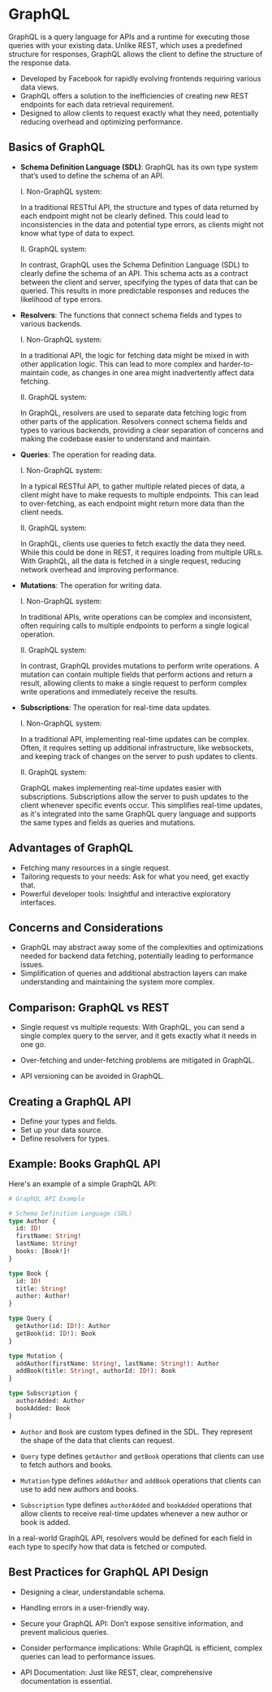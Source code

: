 # GraphQL

GraphQL is a query language for APIs and a runtime for executing those queries with your existing data. Unlike REST, which uses a predefined structure for responses, GraphQL allows the client to define the structure of the response data. 

- Developed by Facebook for rapidly evolving frontends requiring various data views.
- GraphQL offers a solution to the inefficiencies of creating new REST endpoints for each data retrieval requirement.
- Designed to allow clients to request exactly what they need, potentially reducing overhead and optimizing performance.

## Basics of GraphQL

- **Schema Definition Language (SDL)**: GraphQL has its own type system that’s used to define the schema of an API.

  I. Non-GraphQL system:

  In a traditional RESTful API, the structure and types of data returned by each endpoint might not be clearly defined. This could lead to inconsistencies in the data and potential type errors, as clients might not know what type of data to expect.

  II. GraphQL system:

  In contrast, GraphQL uses the Schema Definition Language (SDL) to clearly define the schema of an API. This schema acts as a contract between the client and server, specifying the types of data that can be queried. This results in more predictable responses and reduces the likelihood of type errors.

- **Resolvers**: The functions that connect schema fields and types to various backends.

  I. Non-GraphQL system:

  In a traditional API, the logic for fetching data might be mixed in with other application logic. This can lead to more complex and harder-to-maintain code, as changes in one area might inadvertently affect data fetching.

  II. GraphQL system:

  In GraphQL, resolvers are used to separate data fetching logic from other parts of the application. Resolvers connect schema fields and types to various backends, providing a clear separation of concerns and making the codebase easier to understand and maintain.
  
- **Queries**: The operation for reading data.

  I. Non-GraphQL system:

  In a typical RESTful API, to gather multiple related pieces of data, a client might have to make requests to multiple endpoints. This can lead to over-fetching, as each endpoint might return more data than the client needs.

  II. GraphQL system:

  In GraphQL, clients use queries to fetch exactly the data they need. While this could be done in REST, it requires loading from multiple URLs. With GraphQL, all the data is fetched in a single request, reducing network overhead and improving performance.
  
- **Mutations**: The operation for writing data.

  I. Non-GraphQL system:

  In traditional APIs, write operations can be complex and inconsistent, often requiring calls to multiple endpoints to perform a single logical operation.

  II. GraphQL system:

  In contrast, GraphQL provides mutations to perform write operations. A mutation can contain multiple fields that perform actions and return a result, allowing clients to make a single request to perform complex write operations and immediately receive the results.
  
- **Subscriptions**: The operation for real-time data updates.

  I. Non-GraphQL system:

  In a traditional API, implementing real-time updates can be complex. Often, it requires setting up additional infrastructure, like websockets, and keeping track of changes on the server to push updates to clients.

  II. GraphQL system:

  GraphQL makes implementing real-time updates easier with subscriptions. Subscriptions allow the server to push updates to the client whenever specific events occur. This simplifies real-time updates, as it's integrated into the same GraphQL query language and supports the same types and fields as queries and mutations.
  
## Advantages of GraphQL

- Fetching many resources in a single request.
- Tailoring requests to your needs: Ask for what you need, get exactly that.
- Powerful developer tools: Insightful and interactive exploratory interfaces.

## Concerns and Considerations
- GraphQL may abstract away some of the complexities and optimizations needed for backend data fetching, potentially leading to performance issues.
- Simplification of queries and additional abstraction layers can make understanding and maintaining the system more complex.


## Comparison: GraphQL vs REST

- Single request vs multiple requests: With GraphQL, you can send a single complex query to the server, and it gets exactly what it needs in one go.
  
- Over-fetching and under-fetching problems are mitigated in GraphQL.

- API versioning can be avoided in GraphQL.

## Creating a GraphQL API

- Define your types and fields.
- Set up your data source.
- Define resolvers for types.

## Example: Books GraphQL API

Here's an example of a simple GraphQL API:

```graphql
# GraphQL API Example

# Schema Definition Language (SDL)
type Author {
  id: ID!
  firstName: String!
  lastName: String!
  books: [Book!]!
}

type Book {
  id: ID!
  title: String!
  author: Author!
}

type Query {
  getAuthor(id: ID!): Author
  getBook(id: ID!): Book
}

type Mutation {
  addAuthor(firstName: String!, lastName: String!): Author
  addBook(title: String!, authorId: ID!): Book
}

type Subscription {
  authorAdded: Author
  bookAdded: Book
}
```

- `Author` and `Book` are custom types defined in the SDL. They represent the shape of the data that clients can request.

- `Query` type defines `getAuthor` and `getBook` operations that clients can use to fetch authors and books.

- `Mutation` type defines `addAuthor` and `addBook` operations that clients can use to add new authors and books.

- `Subscription` type defines `authorAdded` and `bookAdded` operations that allow clients to receive real-time updates whenever a new author or book is added.

In a real-world GraphQL API, resolvers would be defined for each field in each type to specify how that data is fetched or computed. 

## Best Practices for GraphQL API Design

- Designing a clear, understandable schema.
  
- Handling errors in a user-friendly way.

- Secure your GraphQL API: Don’t expose sensitive information, and prevent malicious queries.

- Consider performance implications: While GraphQL is efficient, complex queries can lead to performance issues.

- API Documentation: Just like REST, clear, comprehensive documentation is essential.

